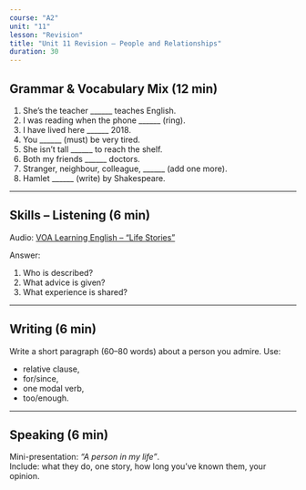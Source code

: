 ```yaml
---
course: "A2"
unit: "11"
lesson: "Revision"
title: "Unit 11 Revision – People and Relationships"
duration: 30
---
```


## Grammar & Vocabulary Mix (12 min)
1. She’s the teacher ______ teaches English.  
2. I was reading when the phone ______ (ring).  
3. I have lived here ______ 2018.  
4. You ______ (must) be very tired.  
5. She isn’t tall ______ to reach the shelf.  
6. Both my friends ______ doctors.  
7. Stranger, neighbour, colleague, ______ (add one more).  
8. Hamlet ______ (write) by Shakespeare.  

-------

## Skills – Listening (6 min)
Audio: [VOA Learning English – “Life Stories”](https://learningenglish.voanews.com/)  

Answer:  
1. Who is described?  
2. What advice is given?  
3. What experience is shared?  

-------

## Writing (6 min)
Write a short paragraph (60–80 words) about a person you admire. Use:  
- relative clause,  
- for/since,  
- one modal verb,  
- too/enough.  

-------

## Speaking (6 min)
Mini-presentation: *“A person in my life”*.  
Include: what they do, one story, how long you’ve known them, your opinion.
